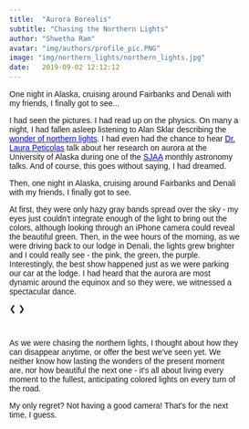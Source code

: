 ```yaml
---
title:  "Aurora Borealis"
subtitle: "Chasing the Northern Lights"
author: "Shwetha Ram"
avatar: "img/authors/profile_pic.PNG"
image: "img/northern_lights/northern_lights.jpg"
date:   2019-09-02 12:12:12
---
```


One night in Alaska, cruising around Fairbanks and Denali with my friends, I finally got to see...
 
I had seen the pictures. I had read up on the physics. On many a night, I had fallen asleep listening to Alan Sklar describing the [<span style="color:blue">wonder of northern lights</span>](https://www.youtube.com/watch?v=u2dxBkNnlXo). I had even had the chance to hear [<span style="color:blue">Dr. Laura Peticolas</span>](http://epo.sonoma.edu/group/laura-peticolas/) talk about her research on aurora at the University of Alaska during one of the [<span style="color:blue">SJAA</span>](https://www.sjaa.net) monthly astronomy talks. And of course, this goes without saying, I had dreamed. 

Then, one night in Alaska, cruising around Fairbanks and Denali with my friends, I finally got to see.

At first, they were only hazy gray bands spread over the sky - my eyes just couldn't integrate enough of the light to bring out the colors, although looking through an iPhone camera could reveal the beautiful green. Then, in the wee hours of the morning, as we were driving back to our lodge in Denali, the lights grew brighter and I could really see - the pink, the green, the purple. Interestingly, the best show happened just as we were parking our car at the lodge. I had heard that the aurora are most dynamic around the equinox and so they were, we witnessed a spectacular dance.

<!--Start image slideshow-->

<html>
<head>
<meta name="viewport" content="width=device-width, initial-scale=1">
<style>
* {box-sizing: border-box}
body {font-family: Verdana, sans-serif; margin:0}
.mySlides {display: none}
img {vertical-align: middle;}

/* Slideshow container */
.slideshow-container {
  max-width: 1000px;
  position: relative;
  margin: auto;
  padding: 0px 0px 40% 0px; 
}

/* Next & previous buttons */
.prev, .next {
  cursor: pointer;
  position: absolute;
  top: 50%;
  width: auto;
  padding: 16px;
  margin-top: -22px;
  color: white;
  font-weight: bold;
  font-size: 18px;
  transition: 0.6s ease;
  border-radius: 0 3px 3px 0;
  user-select: none;
}

/* Position the "next button" to the right */
.next {
  right: 0;
  border-radius: 3px 0 0 3px;
}

/* On hover, add a black background color with a little bit see-through */
.prev:hover, .next:hover {
  background-color: rgba(0,0,0,0.8);
}

/* Caption text */
.text {
  color: #f2f2f2;
  font-size: 15px;
  padding: 8px 12px;
  position: absolute;
  bottom: 8px;
  width: 100%;
  text-align: center;
}

/* Number text (1/3 etc) */
.numbertext {
  color: #f2f2f2;
  font-size: 12px;
  padding: 8px 12px;
  position: absolute;
  top: 0;
}

/* The dots/bullets/indicators */
.dot {
  cursor: pointer;
  height: 15px;
  width: 15px;
  margin: 0 2px;
  background-color: #bbb;
  border-radius: 50%;
  display: inline-block;
  transition: background-color 0.6s ease;
}

.active, .dot:hover {
  background-color: #717171;
}

/* Fading animation */
.fade {
  -webkit-animation-name: fade;
  -webkit-animation-duration: 1.5s;
  animation-name: fade;
  animation-duration: 1.5s;
}

@-webkit-keyframes fade {
  from {opacity: .4} 
  to {opacity: 1}
}

@keyframes fade {
  from {opacity: .4} 
  to {opacity: 1}
}

/* On smaller screens, decrease text size */
@media only screen and (max-width: 300px) {
  .prev, .next,.text {font-size: 11px}
}
</style>
</head>
<body>

<div class="slideshow-container">

<div class="mySlides fade">
  <div class="numbertext">1 / 4</div>
  <img src="img/northern_lights/northern_lights_1.jpg" style="width:100%">
</div>

<div class="mySlides fade">
  <div class="numbertext">2 / 4</div>
  <img src="img/northern_lights/northern_lights_2.jpg" style="width:100%">
</div>

<div class="mySlides fade">
  <div class="numbertext">3 / 4</div>
  <img src="img/northern_lights/northern_lights_3.jpg" style="width:100%">
</div>

<div class="mySlides fade">
  <div class="numbertext">4 / 4</div>
  <img src="img/northern_lights/northern_lights_4.jpg" style="width:100%">
</div>

<a class="prev" onclick="plusSlides(-1)">&#10094;</a>
<a class="next" onclick="plusSlides(1)">&#10095;</a>

</div>
<br>

<div style="text-align:center">
  <span class="dot" onclick="currentSlide(1)"></span> 
  <span class="dot" onclick="currentSlide(2)"></span> 
  <span class="dot" onclick="currentSlide(3)"></span> 
  <span class="dot" onclick="currentSlide(4)"></span> 
</div>

<script>
var slideIndex = 1;
showSlides(slideIndex);

function plusSlides(n) {
  showSlides(slideIndex += n);
}

function currentSlide(n) {
  showSlides(slideIndex = n);
}

function showSlides(n) {
  var i;
  var length = 4;
  var slides = document.getElementsByClassName("mySlides");
  var dots = document.getElementsByClassName("dot");
  if (n > length) {slideIndex = 1}    
  if (n < 1) {slideIndex = length}
  for (i = 0; i < length; i++) {
      slides[i].style.display = "none";  
  }
  for (i = 0; i < dots.length; i++) {
      dots[i].className = dots[i].className.replace(" active", "");
  }
  slides[slideIndex-1].style.display = "block";  
  dots[slideIndex-1].className += " active";
}
</script>

</body>
</html> 

<!--End image slideshow-->

As we were chasing the northern lights, I thought about how they can disappear anytime, or offer the best we've seen yet. We neither know how lasting the wonders of the present moment are, nor how beautiful the next one - it's all about living every moment to the fullest, anticipating colored lights on every turn of the road.
 
My only regret? Not having a good camera! That's for the next time, I guess.

